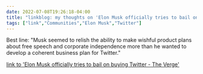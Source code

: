 ---date: 2022-07-08T19:26:18-04:00title: "linkblog: my thoughts on 'Elon Musk officially tries to bail on buying Twitter - The Verge'"tags: ["link","Communities","Elon Musk","Twitter"]---Best line: "Musk seemed to relish the ability to make wishful product plans about free speech and corporate independence more than he wanted to develop a coherent business plan for Twitter." [link to 'Elon Musk officially tries to bail on buying Twitter - The Verge'](https://www.theverge.com/2022/7/8/23200961/elon-musk-files-back-out-twitter-deal-breach-of-contract)